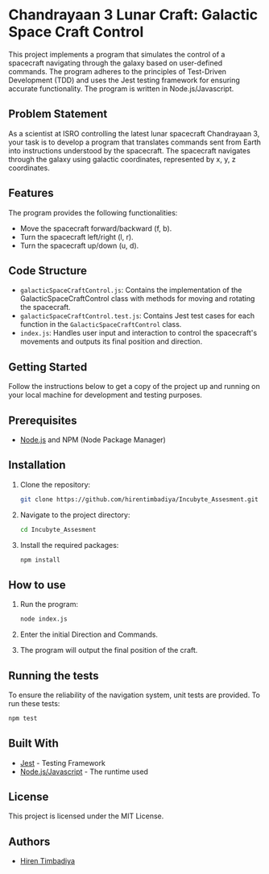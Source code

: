 # Chandrayaan 3 Lunar Craft: Galactic Space Craft Control
This project implements a program that simulates the control of a spacecraft navigating through the galaxy based on user-defined commands. The program adheres to the principles of Test-Driven Development (TDD) and uses the Jest testing framework for ensuring accurate functionality. The program is written in Node.js/Javascript.

## Problem Statement
As a scientist at ISRO controlling the latest lunar spacecraft Chandrayaan 3, your task is to develop a program that translates commands sent from Earth into instructions understood by the spacecraft. The spacecraft navigates through the galaxy using galactic coordinates, represented by x, y, z coordinates.

## Features
The program provides the following functionalities:

- Move the spacecraft forward/backward (f, b).
- Turn the spacecraft left/right (l, r).
- Turn the spacecraft up/down (u, d).

## Code Structure
- `galacticSpaceCraftControl.js`: Contains the implementation of the GalacticSpaceCraftControl class with methods for moving and rotating the spacecraft.
- `galacticSpaceCraftControl.test.js`: Contains Jest test cases for each function in the `GalacticSpaceCraftControl` class.
- `index.js`: Handles user input and interaction to control the spacecraft's movements and outputs its final position and direction.


## Getting Started

Follow the instructions below to get a copy of the project up and running on your local machine for development and testing purposes.

## Prerequisites

- [Node.js](https://nodejs.org/) and NPM (Node Package Manager)

## Installation

1. Clone the repository:
   ```bash
   git clone https://github.com/hirentimbadiya/Incubyte_Assesment.git
   ```

2. Navigate to the project directory:
   ```bash
   cd Incubyte_Assesment
   ```

3. Install the required packages:
   ```bash
   npm install
   ```

## How to use
1. Run the program:
   ```bash
   node index.js
   ```

2. Enter the initial Direction and Commands.

3. The program will output the final position of the craft.


## Running the tests

To ensure the reliability of the navigation system, unit tests are provided. To run these tests:

```bash
npm test
```

## Built With

- [Jest](https://jestjs.io/) - Testing Framework
- [Node.js/Javascript](https://nodejs.org/) - The runtime used

## License
This project is licensed under the MIT License.

## Authors

- [Hiren Timbadiya](https://github.com/hirentimbadiya)
